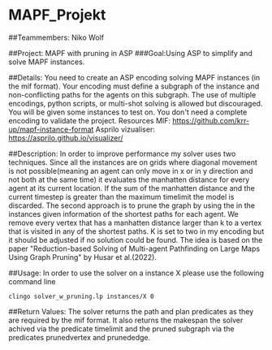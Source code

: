 # MAPF_Projekt

##Teammembers: Niko Wolf

##Project: MAPF with pruning in ASP ###Goal:Using ASP to simplify and solve MAPF instances.

##Details: You need to create an ASP encoding solving MAPF instances (in the mif format). Your encoding must define a subgraph of the instance and non-conflicting paths for the agents on this subgraph. The use of multiple encodings, python scripts, or multi-shot solving is allowed but discouraged. You will be given some instances to test on. You don't need a complete encoding to validate the project.
Resources MIF: https://github.com/krr-up/mapf-instance-format Asprilo vizualiser: https://asprilo.github.io/visualizer/

##Description: In order to improve performance my solver uses two techniques. Since all the instances are on grids where diagonal movement is not possible(meaning an agent can only move in x or in y direction and not both at the same time) it evaluates the manhatten distance for every agent at its current location. 
If the sum of the manhatten distance and the current timestep is greater than the maximum timelimit the model is discarded.
The second approach is to prune the graph by using the in the instances given information of the shortest paths for each agent. We remove every vertex that has a manhatten distance larger than k to a vertex that is visited in any of the shortest paths. K is set to two in my encoding but it should be adjusted if no solution could be found. The idea is based on the paper "Reduction-based Solving of Multi-agent Pathfinding on Large Maps Using Graph Pruning" by Husar et al.(2022).

##Usage: In order to use the solver on a instance X please use the following command line
```
clingo solver_w_pruning.lp instances/X 0
```

##Return Values: The solver returns the path and plan predicates as they are required by the mif format. It also returns the makespan the solver achived via the predicate timelimit and the pruned subgraph via the predicates prunedvertex and prunededge.
